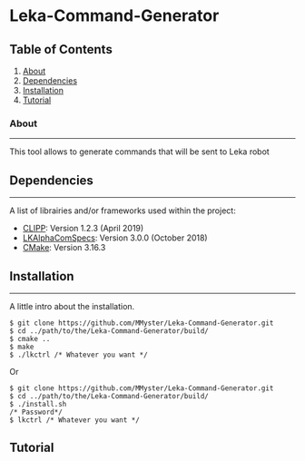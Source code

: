 # Leka-Command-Generator

## Table of Contents
1. [About](#about)
3. [Dependencies](#dependencies)
3. [Installation](#installation)
3. [Tutorial](#tutorial)

### About
***
This tool allows to generate commands that will be sent to Leka robot

## Dependencies
***
A list of librairies and/or frameworks used within the project:
* [CLIPP](https://github.com/muellan/clipp): Version 1.2.3 (April 2019)
* [LKAlphaComSpecs](https://github.com/leka/LKAlphaComSpecs#use): Version 3.0.0 (October 2018)
* [CMake](https://cmake.org/): Version 3.16.3

## Installation
***
A little intro about the installation. 
```
$ git clone https://github.com/MMyster/Leka-Command-Generator.git
$ cd ../path/to/the/Leka-Command-Generator/build/
$ cmake ..
$ make
$ ./lkctrl /* Whatever you want */
```

Or

```
$ git clone https://github.com/MMyster/Leka-Command-Generator.git
$ cd ../path/to/the/Leka-Command-Generator/build/
$ ./install.sh 
/* Password*/
$ lkctrl /* Whatever you want */
```
## Tutorial
